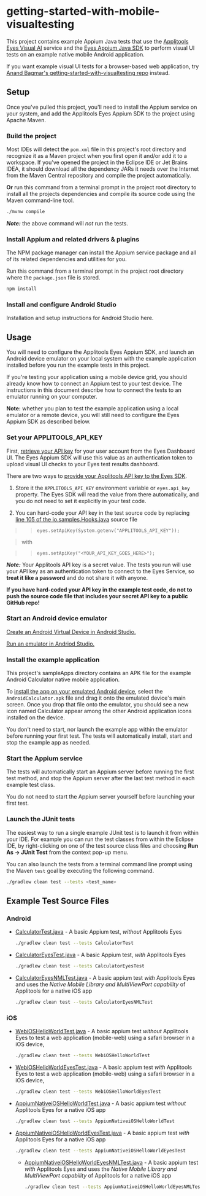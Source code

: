 # getting-started-with-mobile-visualtesting

This project contains example Appium Java tests that use the 
[Applitools Eyes Visual AI](https://applitools.com/platform/eyes/) service and the
[Eyes Appium Java SDK](https://applitools.com/docs/api-ref/category/appium-java) to
perform visual UI tests on an example native mobile Android application.

If you want example visual UI tests for a browser-based web application, try
[Anand Bagmar's getting-started-with-visualtesting repo](https://github.com/anandbagmar/getting-started-with-visualtesting)
instead.

## Setup

Once you've pulled this project, you'll need to install the Appium service on your
system, and add the Applitools Eyes Appium SDK to the project using Apache Maven.

### Build the project

Most IDEs will detect the `pom.xml` file in this project's root directory and recognize
it as a Maven project when you first open it and/or add it to a workspace.  If you've
opened the project in the Eclipse IDE or Jet Brains IDEA, it should download all the 
dependency JARs it needs over the Internet from the Maven Central repository and compile 
the project automatically.

**Or** run this command from a terminal prompt in the project root directory to install all 
the projects dependencies and compile its source code using the Maven command-line tool.
```bash
./mvnw compile
```

***Note:*** the above command will _not_ run the tests.

### Install Appium and related drivers & plugins

The NPM package manager can install the Appium service package and all of its related 
dependencies and utilities for you.

Run this command from a terminal prompt in the project root directory where the 
`package.json` file is stored.
```bash
npm install
```

### Install and configure Android Studio

Installation and setup instructions for Android Studio here.

## Usage

You will need to configure the Applitools Eyes Appium SDK, and launch an Android device
emulator on your local system with the example application installed before you run the
example tests in this project.

If you're testing your application using a mobile device grid, you should already know how
to connect an Appium test to your test device.  The instructions in this document describe
how to connect the tests to an emulator running on your computer.

**Note:** whether you plan to test the example application using a local emulator or a
remote device, you will still need to configure the Eyes Appium SDK as described below.

### Set your APPLITOOLS_API_KEY

First, 
[retrieve your API key](https://applitools.com/docs/topics/overview/obtain-api-key.html) 
for your user account from the Eyes Dashboard UI.  The Eyes Appium SDK will use this value 
as an authentication token to upload visual UI checks to your Eyes test results dashboard.

There are two ways to 
[provide your Applitools API key to the Eyes SDK](https://applitools.com/tutorials/quickstart/web/selenium/java/basic#setting-applitools-variables).

1. Store it the `APPLITOOLS_API_KEY` environment variable or `eyes.api_key` property.
   The Eyes SDK will read the value from there automatically, and you do not need to set 
   it explicitly in your test code.
  
2. You can hard-code your API key in the test source code by replacing 
   [line 105 of the io.samples.Hooks.java](src/test/java/android/io.samples.Hooks.java#L105) source file

>> `eyes.setApiKey(System.getenv("APPLITOOLS_API_KEY"));`

> with 

>> `eyes.setApiKey("<YOUR_API_KEY_GOES_HERE>");`

***Note:*** Your Applitools API key is a secret value.  The tests you run will
use your API key as an authentication token to connect to the Eyes Service, so 
**treat it like a password** and do not share it with anyone.

**If you have hard-coded your API key in the example test code, do not to push the source code file that includes your secret API key to a public GitHub repo!**


### Start an Android device emulator

[Create an Android Virtual Device in Android Studio.](https://developer.android.com/studio/run/managing-avds)

[Run an emulator in Andriod Studio.](https://developer.android.com/studio/run/managing-avds#emulator)


### Install the example application

This project's sampleApps directory contains an APK file for the example Android 
Calculator native mobile application.

To 
[install the app on your emulated Android device](https://developer.android.com/studio/run/emulator-install-add-files), 
select the `AndroidCalculator.apk` file and drag it onto the emulated device's main 
screen.  Once you drop that file onto the emulator, you should see a new icon named 
Calculator appear among the other Android application icons installed on the device.

You don't need to start, nor launch the example app within the emulator before running your first
test.  The tests will automatically install, start and stop the example app as needed.

### Start the Appium service

The tests will automatically start an Appium server before running the first test method,
and stop the Appium server after the last test method in each example test class.

You do not need to start the Appium server yourself before launching your first test.

### Launch the JUnit tests

The easiest way to run a single example JUnit test is to launch it from within your IDE.
For example you can run the test classes from within the Eclipse IDE, by right-clicking on
one of the test source class files and choosing **Run As -> JUnit Test** from the context
pop-up menu.

You can also launch the tests from a terminal command line prompt using the Maven `test` 
goal by executing the following command.

```bash
./gradlew clean test --tests <test_name>
```

## Example Test Source Files

### Android
* [CalculatorTest.java](src/test/java/android/CalculatorTest.java) - A basic Appium test, *without* Applitools Eyes
   ```bash
   ./gradlew clean test --tests CalculatorTest
   ```

* [CalculatorEyesTest.java](src/test/java/android/CalculatorEyesTest.java) - A basic Appium test, *with* Applitools Eyes
   ```bash
   ./gradlew clean test --tests CalculatorEyesTest
   ```
  
* [CalculatorEyesNMLTest.java](src/test/java/android/CalculatorEyesNMLTest.java) - A basic appium test *with* Applitools Eyes and uses the *Native Mobile Library and MultiViewPort capability* of Applitools for a native iOS app
   ```bash
   ./gradlew clean test --tests CalculatorEyesNMLTest
   ```

### iOS

* [WebiOSHelloWorldTest.java](src/test/java/ios/WebiOSHelloWorldTest.java) - A basic appium test *without* Applitools Eyes to test a web application (mobile-web) using a safari browser in a iOS device, 
   ```bash
   ./gradlew clean test --tests WebiOSHelloWorldTest
   ```

* [WebiOSHelloWorldEyesTest.java](src/test/java/ios/WebiOSHelloWorldEyesTest.java) - A basic appium test *with* Applitools Eyes to test a web application (mobile-web) using a safari browser in a iOS device,
   ```bash
   ./gradlew clean test --tests WebiOSHelloWorldEyesTest
   ```

* [AppiumNativeiOSHelloWorldTest.java](src/test/java/io/samples/appium/ios/AppiumNativeiOSHelloWorldTest.java) - A basic appium test *without* Applitools Eyes for a native iOS app
   ```bash
   ./gradlew clean test --tests AppiumNativeiOSHelloWorldTest
   ```

* [AppiumNativeiOSHelloWorldEyesTest.java](src/test/java/io/samples/appium/ios/AppiumNativeiOSHelloWorldEyesTest.java) - A basic appium test *with* Applitools Eyes for a native iOS app 
   ```bash
   ./gradlew clean test --tests AppiumNativeiOSHelloWorldEyesTest
   ```
  
  * [AppiumNativeiOSHelloWorldEyesNMLTest.java](src/test/java/io/samples/appium/ios/AppiumNativeiOSHelloWorldEyesNMLTest.java) - A basic appium test *with* Applitools Eyes and uses the *Native Mobile Library and MultiViewPort capability* of Applitools for a native iOS app
     ```bash
     ./gradlew clean test --tests AppiumNativeiOSHelloWorldEyesNMLTest
     ```
